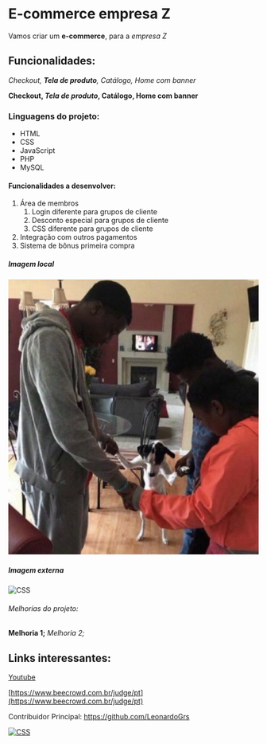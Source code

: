 # E-commerce empresa Z

Vamos criar um **e-commerce**, para a *empresa Z*

## Funcionalidades:

_Checkout, **Tela de produto**, Catálogo, Home com banner_  

**Checkout, _Tela de produto_, Catálogo, Home com banner**  

### Linguagens do projeto:

* HTML
* CSS
* JavaScript
* PHP
* MySQL

#### Funcionalidades a desenvolver:

1. Área de membros
   1. Login diferente para grupos de cliente
   2. Desconto especial para grupos de cliente
   3. CSS diferente para grupos de cliente 
2. Integração com outros pagamentos
3. Sistema de bônus primeira compra

##### Imagem local

![Amem](img/amem.png)

##### Imagem externa

![CSS](https://upload.wikimedia.org/wikipedia/commons/d/d5/CSS3_logo_and_wordmark.svg)

###### Melhorias do projeto:

__Melhoria 1;__ _Melhoria 2;_

## Links interessantes:

[Youtube](https://www.youtube.com)

[https://www.beecrowd.com.br/judge/pt](https://www.beecrowd.com.br/judge/pt)

Contribuidor Principal: https://github.com/LeonardoGrs

[![CSS](https://upload.wikimedia.org/wikipedia/commons/thumb/9/91/Octicons-mark-github.svg/2048px-Octicons-mark-github.svg.png)](https://github.com/LeonardoGrs)